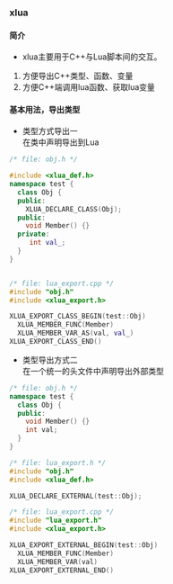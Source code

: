 ### xlua
#### 简介
- xlua主要用于C++与Lua脚本间的交互。
1. 方便导出C++类型、函数、变量
2. 方便C++端调用lua函数、获取lua变量


#### 基本用法，导出类型
- 类型方式导出一  
在类中声明导出到Lua
```cpp
/* file: obj.h */

#include <xlua_def.h>
namespace test {
  class Obj {
  public:
    XLUA_DECLARE_CLASS(Obj);
  public:
    void Member() {}
  private:
     int val_;
  }
}


/* file: lua_export.cpp */
#include "obj.h"
#include <xlua_export.h>

XLUA_EXPORT_CLASS_BEGIN(test::Obj)
  XLUA_MEMBER_FUNC(Member)
  XLUA_MEMBER_VAR_AS(val, val_)
XLUA_EXPORT_CLASS_END() 
```
- 类型导出方式二  
在一个统一的头文件中声明导出外部类型
```cpp
/* file: obj.h */
namespace test {
  class Obj {
  public:
    void Member() {}
    int val;
  }
}

/* file: lua_export.h */
#include "obj.h"
#include <xlua_def.h>

XLUA_DECLARE_EXTERNAL(test::Obj);

/* file: lua_export.cpp */
#include "lua_export.h"
#include <xlua_export.h>

XLUA_EXPORT_EXTERNAL_BEGIN(test::Obj)
  XLUA_MEMBER_FUNC(Member)
  XLUA_MEMBER_VAR(val)
XLUA_EXPORT_EXTERNAL_END()
```
